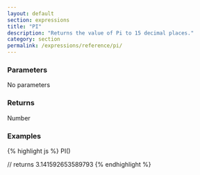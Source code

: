 ```yaml
---
layout: default
section: expressions
title: "PI"
description: "Returns the value of Pi to 15 decimal places."
category: section
permalink: /expressions/reference/pi/
---
```


### Parameters

No parameters

### Returns

Number

### Examples

{% highlight js %}
PI()

// returns 3.141592653589793
{% endhighlight %}